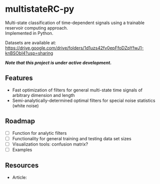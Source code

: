 # multistateRC-py
Multi-state classification of time-dependent signals using a trainable reservoir computing approach. \
Implemented in Python.

Datasets are available at: https://drive.google.com/drive/folders/1d1uzs42fv0epFfoDZpYfwJ1-knBSObl4?usp=sharing

***Note that this project is under active development.***

## Features
- Fast optimization of filters for general multi-state time signals of arbitrary dimension and length
- Semi-analytically-determined optimal filters for special noise statistics (white noise)

## Roadmap

- [ ] Function for analytic filters
- [ ] Functionality for general training and testing data set sizes
- [ ] Visualization tools: confusion matrix?
- [ ] Examples

## Resources

- Article:
